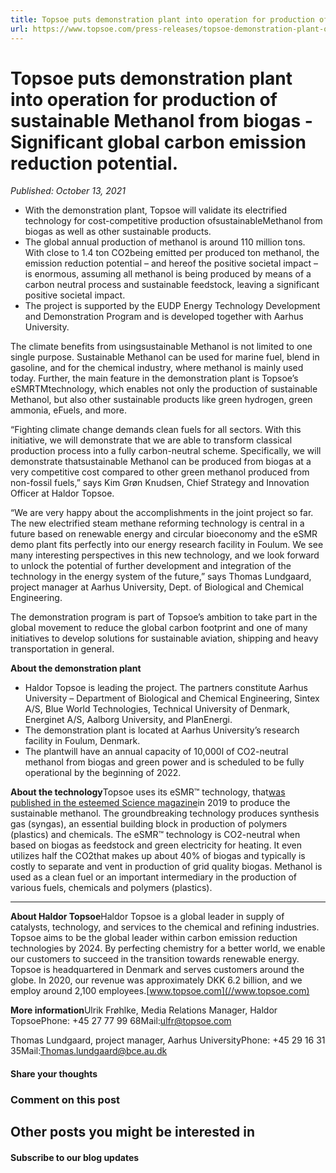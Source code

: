 ```yaml
---
title: Topsoe puts demonstration plant into operation for production of sustainable Methanol from biogas - Significant global carbon emission reduction potential.
url: https://www.topsoe.com/press-releases/topsoe-demonstration-plant-operation#main-content
---
```


# Topsoe puts demonstration plant into operation for production of sustainable Methanol from biogas - Significant global carbon emission reduction potential.

*Published: October 13, 2021*

- With the demonstration plant, Topsoe will validate its electrified technology for cost-competitive production ofsustainableMethanol from biogas as well as other sustainable products.
- The global annual production of methanol is around 110 million tons. With close to 1.4 ton CO2being emitted per produced ton methanol, the emission reduction potential – and hereof the positive societal impact – is enormous, assuming all methanol is being produced by means of a carbon neutral process and sustainable feedstock, leaving a significant positive societal impact.
- The project is supported by the EUDP Energy Technology Development and Demonstration Program and is developed together with Aarhus University.

The climate benefits from usingsustainable Methanol is not limited to one single purpose. Sustainable Methanol can be used for marine fuel, blend in gasoline, and for the chemical industry, where methanol is mainly used today. Further, the main feature in the demonstration plant is Topsoe’s eSMRTMtechnology, which enables not only the production of sustainable Methanol, but also other sustainable products like green hydrogen, green ammonia, eFuels, and more.

“Fighting climate change demands clean fuels for all sectors. With this initiative, we will demonstrate that we are able to transform classical production process into a fully carbon-neutral scheme. Specifically, we will demonstrate thatsustainable Methanol can be produced from biogas at a very competitive cost compared to other green methanol produced from non-fossil fuels,” says Kim Grøn Knudsen, Chief Strategy and Innovation Officer at Haldor Topsoe.

“We are very happy about the accomplishments in the joint project so far. The new electrified steam methane reforming technology is central in a future based on renewable energy and circular bioeconomy and the eSMR demo plant fits perfectly into our energy research facility in Foulum. We see many interesting perspectives in this new technology, and we look forward to unlock the potential of further development and integration of the technology in the energy system of the future,” says Thomas Lundgaard, project manager at Aarhus University, Dept. of Biological and Chemical Engineering.

The demonstration program is part of Topsoe’s ambition to take part in the global movement to reduce the global carbon footprint and one of many initiatives to develop solutions for sustainable aviation, shipping and heavy transportation in general.

**About the demonstration plant**

- Haldor Topsoe is leading the project. The partners constitute Aarhus University – Department of Biological and Chemical Engineering, Sintex A/S, Blue World Technologies, Technical University of Denmark, Energinet A/S, Aalborg University, and PlanEnergi.
- The demonstration plant is located at Aarhus University’s research facility in Foulum, Denmark.
- The plantwill have an annual capacity of 10,000l of CO2-neutral methanol from biogas and green power and is scheduled to be fully operational by the beginning of 2022.

**About the technology**Topsoe uses its eSMR™ technology, that[was published in the esteemed Science magazine](https://blog.topsoe.com/article-in-science-extremely-compact-reactor-has-potential-to-reduce-global-co2-emissions-significantly?hsLang=en-us)in 2019 to produce the sustainable methanol. The groundbreaking technology produces synthesis gas (syngas), an essential building block in production of polymers (plastics) and chemicals. The eSMR™ technology is CO2-neutral when based on biogas as feedstock and green electricity for heating. It even utilizes half the CO2that makes up about 40% of biogas and typically is costly to separate and vent in production of grid quality biogas. Methanol is used as a clean fuel or an important intermediary in the production of various fuels, chemicals and polymers (plastics).

******

**About Haldor Topsoe**Haldor Topsoe is a global leader in supply of catalysts, technology, and services to the chemical and refining industries. Topsoe aims to be the global leader within carbon emission reduction technologies by 2024. By perfecting chemistry for a better world, we enable our customers to succeed in the transition towards renewable energy. Topsoe is headquartered in Denmark and serves customers around the globe. In 2020, our revenue was approximately DKK 6.2 billion, and we employ around 2,100 employees.[www.topsoe.com](//www.topsoe.com)

**More information**Ulrik Frøhlke, Media Relations Manager, Haldor TopsoePhone: +45 27 77 99 68Mail:[ulfr@topsoe.com](mailto:ulfr@topsoe.com)

Thomas Lundgaard, project manager, Aarhus UniversityPhone: +45 29 16 31 35Mail:[Thomas.lundgaard@bce.au.dk](mailto:Thomas.lundgaard@bce.au.dk)

#### Share your thoughts

### Comment on this post

## Other posts you might be interested in

#### Subscribe to our blog updates